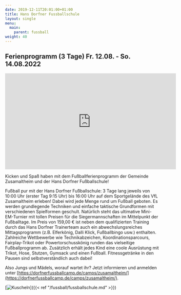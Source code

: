 ```yaml
---
date: 2019-12-11T20:01:00+01:00
title: Hans Dorfner Fussballschule
layout: single
menu:
  main:
    parent: fussball
weight: 40
---
```



## Ferienprogramm (3 Tage) Fr. 12.08. - So. 14.08.2022

<iframe width="560" height="315" src="https://www.youtube.com/embed/wetdtjVIxOQ" frameborder="0" allow="accelerometer; autoplay; encrypted-media; gyroscope; picture-in-picture" allowfullscreen></iframe>

Kicken und Spaß haben mit dem Fußballferienprogramm der Gemeinde Zusamaltheim und der Hans Dorfner Fußballschule!

Fußball pur mit der Hans Dorfner Fußballschule: 3 Tage lang jeweils von 10:00 Uhr (erster Tag 9:15 Uhr) bis 16:00 Uhr auf dem Sportgelände des VfL Zusamaltheim erleben!
Dabei wird jede Menge rund um Fußball geboten. Es werden grundlegende Techniken und einfache taktische Grundformen mit verschiedenen Spielformen geschult. Natürlich steht das ultimative Mini-EM-Turnier mit tollen Preisen für die Siegermannschaften im Mittelpunkt der Fußballtage. Im Preis von 159,00 € ist neben dem qualifizierten Training durch das Hans Dorfner Trainerteam auch ein abwechslungsreiches Mittagsprogramm (z.B. Elferkönig, Dalli Klick, Fußballbingo usw.) enthalten.
Zahlreiche Wettbewerbe wie Technikabzeichen, Koordinationsparcours, Fairplay-Trikot oder Powertorschusskönig runden das vielseitige Fußballprogramm ab. Zusätzlich erhält jedes Kind eine coole Ausrüstung mit Trikot, Hose, Stutzen, Gymsack und einen Fußball. Fitnessgetränke in den Pausen sind selbstverständlich auch dabei! 

Also Jungs und Mädels, worauf wartet ihr? 
Jetzt informieren und anmelden unter [https://dorfnerfussballcamp.de/camps/zusamaltheim/](https://dorfnerfussballcamp.de/camps/zusamaltheim/).



[![Kuscheln](/images/fussballschule/kuscheln.jpeg)]({{< ref "/fussball/fussballschule.md" >}})


